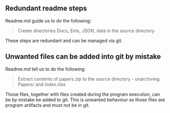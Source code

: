 ## Redundant readme steps

Readme.md guide us to do the following:

> Create directories Docs, Ents, JSON, data in the source directory
 
These steps are redundant and can be managed via git.

## Unwanted files can be added into git by mistake

Readme.md tell us to do the following:

> Extract contents of papers.zip to the source directory - unarchiving Papers/ and index.xlsx
 
Those files, together with files created during the program execution, can be by mistake be added to git. 
This is unwanted behaviour as those files are program artifacts and must not be in git.

